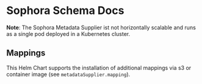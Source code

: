 # Sophora Schema Docs

**Note**: The Sophora Metadata Supplier ist not horizontally scalable and runs as a single pod deployed in a Kubernetes cluster.

## Mappings

This Helm Chart supports the installation of additional mappings via s3 or container image (see `metadataSupplier.mapping`).